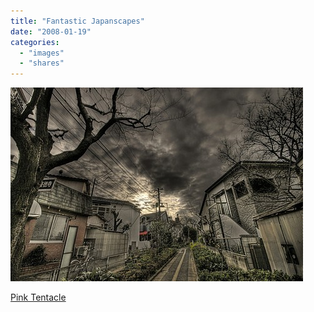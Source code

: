 ```yaml
---
title: "Fantastic Japanscapes"
date: "2008-01-19"
categories: 
  - "images"
  - "shares"
---
```


![](images/4wnP83SaF4e8v3qed2RCIT0V_500.jpg)

[Pink Tentacle](http://www.pinktentacle.com/2008/01/fantastic-japanscapes/)
